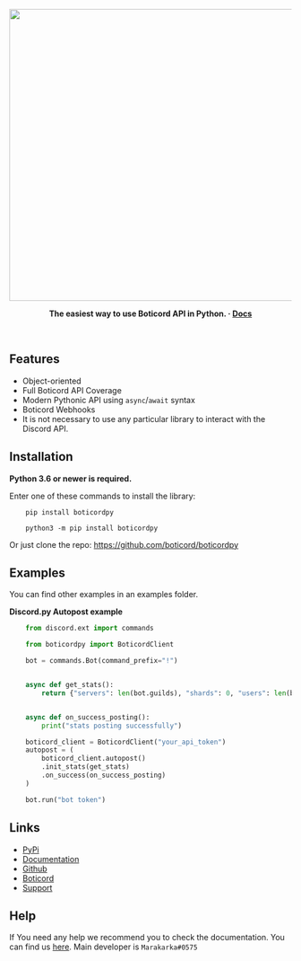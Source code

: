 <p align="center">
<img width="520" src="https://media.discordapp.net/attachments/929108234709639208/943873379809787964/boticordpylogo.png" alt="">
</p>

<p align="center">
  <b>
    The easiest way to use Boticord API in Python.
    <span> · </span>
    <a href="https://py.boticord.top/">Docs</a>
  </b>
</p>

<p align="center">
<a href="https://pypi.org/project/boticordpy/"><img src="https://img.shields.io/pypi/dm/boticordpy?style=flat-square" alt=""></a>
<a href="https://pypi.org/project/boticordpy/"><img src="https://img.shields.io/pypi/v/boticordpy?style=flat-square" alt=""></a>
<a href="https://py.boticord.top/"><img src="https://img.shields.io/readthedocs/boticordpy?style=flat-square" alt=""></a>
</p>


<h2>Features</h2>

* Object-oriented
* Full Boticord API Coverage
* Modern Pythonic API using `async`/`await` syntax
* Boticord Webhooks
* It is not necessary to use any particular library to interact with the Discord API.

<h2>Installation</h2>

<b>Python 3.6 or newer is required.</b>

Enter one of these commands to install the library:

```
    pip install boticordpy
```

```
    python3 -m pip install boticordpy
```

Or just clone the repo: https://github.com/boticord/boticordpy

<h2>Examples</h2>

You can find other examples in an examples folder. 

**Discord.py Autopost example**

```py
    from discord.ext import commands

    from boticordpy import BoticordClient

    bot = commands.Bot(command_prefix="!")


    async def get_stats():
        return {"servers": len(bot.guilds), "shards": 0, "users": len(bot.users)}


    async def on_success_posting():
        print("stats posting successfully")

    boticord_client = BoticordClient("your_api_token")
    autopost = (
        boticord_client.autopost()
        .init_stats(get_stats)
        .on_success(on_success_posting)
    )

    bot.run("bot token")
```

<h2>Links</h2>

* [PyPi](https://pypi.org/project/boticordpy)
* [Documentation](https://py.boticord.top)
* [Github](https://github.com/boticord/boticordpy)
* [Boticord](https://boticord.top/)
* [Support](https://boticord.top/boticord)

<h2>Help</h2>

If You need any help we recommend you to check the documentation. You can find us [here](https://boticord.top/boticord). Main developer is `Marakarka#0575`

